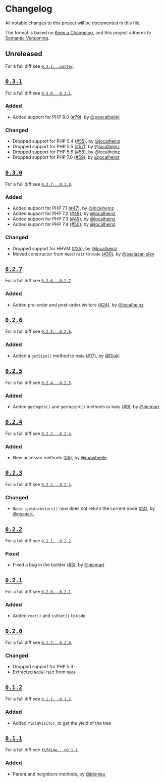 # Changelog

All notable changes to this project will be documented in this file.

The format is based on [Keep a Changelog](https://keepachangelog.com/en/1.0.0/), and this project adheres to [Semantic Versioning](https://semver.org/spec/v2.0.0.html).

## Unreleased

For a full diff see [`0.3.1...master`][0.3.1...master].

## [`0.3.1`][0.3.1]

For a full diff see [`0.3.0...0.3.1`][0.3.0...0.3.1].

### Added

* Added support for PHP 8.0 ([#79]), by [@pascalbaljet]

### Changed

* Dropped support for PHP 5.4 ([#55]), by [@localheinz]
* Dropped support for PHP 5.5 ([#57]), by [@localheinz]
* Dropped support for PHP 5.6 ([#58]), by [@localheinz]
* Dropped support for PHP 7.0 ([#59]), by [@localheinz]

## [`0.3.0`][0.3.0]

For a full diff see [`0.2.7...0.3.0`][0.2.7...0.3.0].

### Added

* Added support for PHP 7.1 ([#47]), by [@localheinz]
* Added support for PHP 7.2 ([#48]), by [@localheinz]
* Added support for PHP 7.3 ([#49]), by [@localheinz]
* Added support for PHP 7.4 ([#50]), by [@localheinz]

### Changed

* Dropped support for HHVM ([#35]), by [@localheinz]
* Moved constructor from `NodeTrait` to `Node` ([#30]), by [@asalazar-pley]

## [`0.2.7`][0.2.7]

For a full diff see [`0.2.6...0.2.7`][0.2.6...0.2.7].

### Added

* Added pre-order and post-order visitors ([#24]), by [@localheinz]

## [`0.2.6`][0.2.6]

For a full diff see [`0.2.5...0.2.6`][0.2.5...0.2.6].

### Added

* Added a `getSize()` method to `Node` ([#17]), by [@Djuki]

## [`0.2.5`][0.2.5]

For a full diff see [`0.2.4...0.2.5`][0.2.4...0.2.5].

### Added

* Added `getDepth()` and `getHeight()` methods to `Node` ([#9]), by [@nicmart]

## [`0.2.4`][0.2.4]

For a full diff see [`0.2.3...0.2.4`][0.2.3...0.2.4].

### Added

* New accessor methods ([#6]), by [@mdwheele]

## [`0.2.3`][0.2.3]

For a full diff see [`0.2.2...0.2.3`][0.2.2...0.2.3].

### Changed

* `Node::getAncestors()` now does not return the current node ([#4]), by [@nicmart],

## [`0.2.2`][0.2.2]

For a full diff see [`0.2.1...0.2.2`][0.2.1...0.2.2].

### Fixed

* Fixed a bug in the builder ([#3]), by [@nicmart]

## [`0.2.1`][0.2.1]

For a full diff see [`0.2.0...0.2.1`][0.2.0...0.2.1].

### Added

* Added `root()` and `isRoot()` to `Node`

## [`0.2.0`][0.2.0]

For a full diff see [`0.1.2...0.2.0`][0.1.2...0.2.0].

### Changed

* Dropped support for PHP 5.3
* Extracted `NodeTrait` from `Node`

## [`0.1.2`][0.1.2]

For a full diff see [`0.1.1...0.1.2`][0.1.1...0.1.2].

### Added

* Added `YieldVisitor`, to get the yield of the tree

## [`0.1.1`][0.1.1]

For a full diff see [`fcfd14e...v0.1.1`][fcfd14e...0.1.1].

### Added

* Parent and neighbors methods, by [@jdeniau]

[0.1.1]: https://github.com/nicmart/Tree/releases/tag/v0.1.0
[0.1.2]: https://github.com/nicmart/Tree/releases/tag/v0.1.2
[0.2.0]: https://github.com/nicmart/Tree/releases/tag/v0.2.0
[0.2.1]: https://github.com/nicmart/Tree/releases/tag/v0.2.1
[0.2.2]: https://github.com/nicmart/Tree/releases/tag/v0.2.2
[0.2.3]: https://github.com/nicmart/Tree/releases/tag/v0.2.3
[0.2.4]: https://github.com/nicmart/Tree/releases/tag/v0.2.4
[0.2.5]: https://github.com/nicmart/Tree/releases/tag/v0.2.5
[0.2.6]: https://github.com/nicmart/Tree/releases/tag/v0.2.6
[0.2.7]: https://github.com/nicmart/Tree/releases/tag/v0.2.7
[0.3.0]: https://github.com/nicmart/Tree/releases/tag/v0.3.0
[0.3.1]: https://github.com/nicmart/Tree/releases/tag/0.3.1

[fcfd14e...0.1.1]: https://github.com/nicmart/Tree/compare/fcfd14e...v0.1.1
[0.1.1...0.1.2]: https://github.com/nicmart/Tree/compare/v0.1.1...v0.1.2
[0.1.2...0.2.0]: https://github.com/nicmart/Tree/compare/v0.1.2...v0.2.0
[0.2.0...0.2.1]: https://github.com/nicmart/Tree/compare/v0.2.0...v0.2.1
[0.2.1...0.2.2]: https://github.com/nicmart/Tree/compare/v0.2.1...v0.2.2
[0.2.2...0.2.3]: https://github.com/nicmart/Tree/compare/v0.2.2...v0.2.3
[0.2.3...0.2.4]: https://github.com/nicmart/Tree/compare/v0.2.3...v0.2.4
[0.2.4...0.2.5]: https://github.com/nicmart/Tree/compare/v0.2.4...v0.2.5
[0.2.5...0.2.6]: https://github.com/nicmart/Tree/compare/v0.2.5...v0.2.6
[0.2.6...0.2.7]: https://github.com/nicmart/Tree/compare/v0.2.6...v0.2.7
[0.2.7...0.3.0]: https://github.com/nicmart/Tree/compare/v0.2.7...0.3.0
[0.3.0...0.3.1]: https://github.com/nicmart/Tree/compare/0.3.0...0.3.1
[0.3.1...master]: https://github.com/nicmart/Tree/compare/0.3.1...master

[#3]: https://github.com/nicmart/Tree/issues/3
[#4]: https://github.com/nicmart/Tree/issues/4
[#6]: https://github.com/nicmart/Tree/pull/6
[#9]: https://github.com/nicmart/Tree/issues/9
[#17]: https://github.com/nicmart/Tree/pull/17
[#24]: https://github.com/nicmart/Tree/pull/24
[#30]: https://github.com/nicmart/Tree/pull/30
[#35]: https://github.com/nicmart/Tree/pull/35
[#47]: https://github.com/nicmart/Tree/pull/47
[#48]: https://github.com/nicmart/Tree/pull/48
[#49]: https://github.com/nicmart/Tree/pull/49
[#50]: https://github.com/nicmart/Tree/pull/50
[#55]: https://github.com/nicmart/Tree/pull/55
[#57]: https://github.com/nicmart/Tree/pull/57
[#58]: https://github.com/nicmart/Tree/pull/58
[#59]: https://github.com/nicmart/Tree/pull/59
[#79]: https://github.com/nicmart/Tree/pull/79

[@asalazar-pley]: https://github.com/asalazar-pley
[@Djuki]: https://github.com/Djuki
[@jdeniau]: https://github.com/jdeniau
[@localheinz]: https://github.com/localheinz
[@mdwheele]: https://github.com/mdwheele
[@nicmart]: https://github.com/nicmart
[@pascalbaljet]: https://github.com/pascalbaljet
